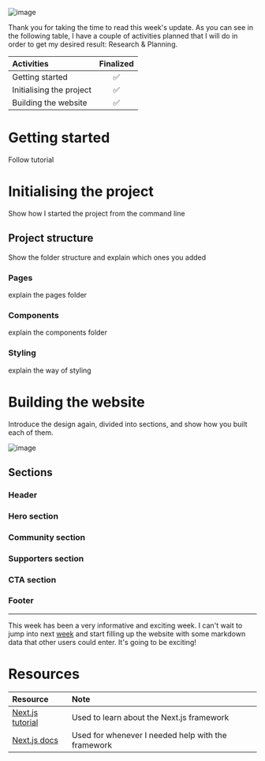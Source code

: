 ![image](https://raw.githubusercontent.com/Meet-Miles/astroplant/master/docs/images/week-12.png)

Thank you for taking the time to read this week's update. As you can see in the following table, I have a couple of activities planned that I will do in order to get my desired result: Research & Planning.

| Activities               | Finalized |
| :----------------------- | :-------: |
| Getting started          |     ✅     |
| Initialising the project |     ✅     |
| Building the website     |     ✅     |

# Getting started

Follow tutorial

# Initialising the project

Show how I started the project from the command line

## Project structure

Show the folder structure and explain which ones you added

### Pages

explain the pages folder

### Components

explain the components folder

### Styling

explain the way of styling

# Building the website

Introduce the design again, divided into sections, and show how you built each of them.

![image](https://raw.githubusercontent.com/Meet-Miles/astroplant/master/docs/images/landingpage-mockup-sections.png)

## Sections

### Header

### Hero section

### Community section

### Supporters section

### CTA section

### Footer

---

This week has been a very informative and exciting week.  I can't wait to jump into next [week](https://github.com/Meet-Miles/astroplant/blob/master/docs/week-13.md) and start filling up the website with some markdown data that other users could enter. It's going to be exciting!

# Resources

| Resource                                                                                                                                     | Note                                               |
| :------------------------------------------------------------------------------------------------------------------------------------------- | :------------------------------------------------- |
| [Next.js tutorial](https://nextjs.org/learn/basics/create-nextjs-app?utm_source=next-site&utm_medium=homepage-cta&utm_campaign=next-website) | Used to learn about the Next.js framework          |
| [Next.js docs](https://nextjs.org/docs/getting-started)                                                                                      | Used for whenever I needed help with the framework |


